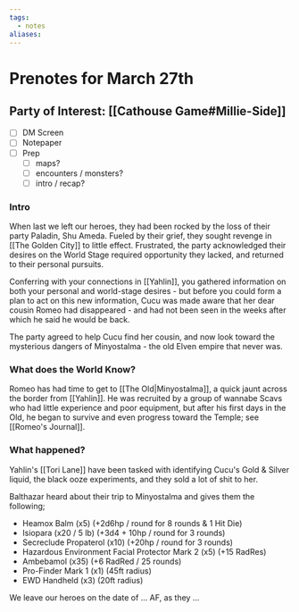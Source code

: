 ```yaml
---
tags:
  - notes
aliases:
---
```


# Prenotes for March 27th
## Party of Interest: [[Cathouse Game#Millie-Side]]
- [ ] DM Screen
- [ ] Notepaper
- [ ] Prep
	- [ ] maps?
	- [ ] encounters / monsters?
	- [ ] intro / recap?

### Intro

When last we left our heroes, they had been rocked by the loss of their party Paladin, Shu Ameda. Fueled by their grief, they sought revenge in [[The Golden City]] to little effect. Frustrated, the party acknowledged their desires on the World Stage required opportunity they lacked, and returned to their personal pursuits.

Conferring with your connections in [[Yahlin]], you gathered information on both your personal and world-stage desires - but before you could form a plan to act on this new information, Cucu was made aware that her dear cousin Romeo had disappeared - and had not been seen in the weeks after which he said he would be back.

The party agreed to help Cucu find her cousin, and now look toward the mysterious dangers of Minyostalma - the old Elven empire that never was. 

### What does the World Know?

Romeo has had time to get to [[The Old|Minyostalma]], a quick jaunt across the border from [[Yahlin]]. He was recruited by a group of wannabe Scavs who had little experience and poor equipment, but after his first days in the Old, he began to survive and even progress toward the Temple; see [[Romeo's Journal]].


### What happened?

Yahlin's [[Tori Lane]] have been tasked with identifying Cucu's Gold & Silver liquid, the black ooze experiments, and they sold a lot of shit to her.

Balthazar heard about their trip to Minyostalma and gives them the following;
- Heamox Balm (x5) (+2d6hp  / round for 8 rounds & 1 Hit Die)
- Isiopara (x20 / 5 lb) (+3d4 + 10hp / round for 3 rounds)
- Secreclude Propaterol (x10) (+20hp / round for 3 rounds)
- Hazardous Environment Facial Protector Mark 2 (x5) (+15 RadRes)
- Ambebamol (x35) (+6 RadRed / 25 rounds)
- Pro-Finder Mark 1 (x1) (45ft radius)
- EWD Handheld (x3) (20ft radius)

We leave our heroes on the date of ... AF, as they ...